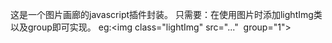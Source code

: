 这是一个图片画廊的javascript插件封装。
只需要：在使用图片时添加lightImg类以及group即可实现。
eg:<img class="lightImg" src="..."  group="1">
